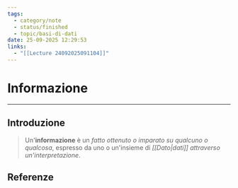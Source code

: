 ```yaml
---
tags:
  - category/note
  - status/finished
  - topic/basi-di-dati
date: 25-09-2025 12:29:53
links:
  - "[[Lecture 24092025091104]]"
---
```

# Informazione
---
## Introduzione
> Un'**informazione** è un _fatto ottenuto o imparato su qualcuno o qualcosa_, espresso da uno o un'insieme di _[[Dato|dati]] attraverso un'interpretazione_.

## Referenze